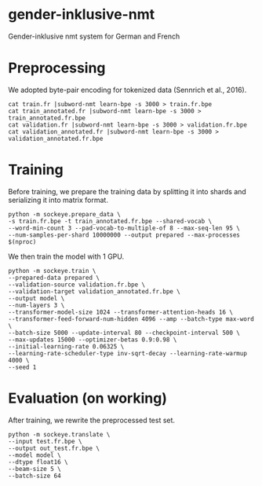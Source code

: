# gender-inklusive-nmt
Gender-inklusive nmt system for German and French

# Preprocessing
We adopted byte-pair encoding for tokenized data (Sennrich et al., 2016).
```
cat train.fr |subword-nmt learn-bpe -s 3000 > train.fr.bpe
cat train_annotated.fr |subword-nmt learn-bpe -s 3000 > train_annotated.fr.bpe
cat validation.fr |subword-nmt learn-bpe -s 3000 > validation.fr.bpe
cat validation_annotated.fr |subword-nmt learn-bpe -s 3000 > validation_annotated.fr.bpe
```
# Training
Before training, we prepare the training data by splitting it into shards and serializing it into matrix format.
```
python -m sockeye.prepare_data \
-s train.fr.bpe -t train_annotated.fr.bpe --shared-vocab \
--word-min-count 3 --pad-vocab-to-multiple-of 8 --max-seq-len 95 \
--num-samples-per-shard 10000000 --output prepared --max-processes $(nproc)
```

We then train the model with 1 GPU.
```
python -m sockeye.train \
--prepared-data prepared \
--validation-source validation.fr.bpe \
--validation-target validation_annotated.fr.bpe \
--output model \
--num-layers 3 \
--transformer-model-size 1024 --transformer-attention-heads 16 \
--transformer-feed-forward-num-hidden 4096 --amp --batch-type max-word \
--batch-size 5000 --update-interval 80 --checkpoint-interval 500 \
--max-updates 15000 --optimizer-betas 0.9:0.98 \
--initial-learning-rate 0.06325 \
--learning-rate-scheduler-type inv-sqrt-decay --learning-rate-warmup 4000 \
--seed 1
```
# Evaluation (on working)
After training, we rewrite the preprocessed test set.
```
python -m sockeye.translate \
--input test.fr.bpe \
--output out_test.fr.bpe \
--model model \
--dtype float16 \
--beam-size 5 \
--batch-size 64
